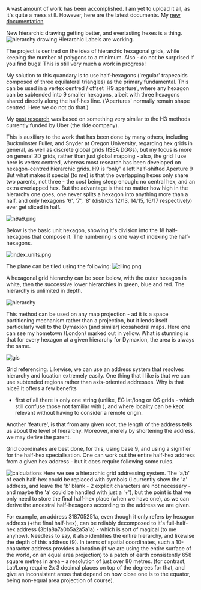 A vast amount of work has been accomplished.
I am yet to upload it all, as it's quite a mess still.
However, here are the latest documents.
My [new documentation](enumeration.md) 


New hierarchic drawing getting better, and everlasting hexes is a thing.
![hierarchy drawing](assets/docs/hierarchies.jpg)
Hierarchic Labels are working.

The project is centred on the idea of hierarchic hexagonal grids, while keeping the number of polygons to a minimum.
Also - do not be surprised if you find bugs!  This is still very much a work in progress!

My solution to this quandary is to use half-hexagons ('regular' trapezoids composed of three equilateral triangles) as
the primary fundamental.  This can be used in a vertex centred / offset 'H9 aperture', where any hexagon can be subtended into 
9 smaller hexagons, albeit with three hexagons shared directly along the half-hex line. 
('Apertures' normally remain shape centred. Here we do not do that.)

My [past research](assets/docs/past.md) was based on something very similar to the H3 methods currently funded by Uber (the ride company).

This is auxiliary to the work that has been done by many others, including Buckminster Fuller, and Snyder at Oregon University,
regarding hex grids in general, as well as discrete global grids (ISEA DGGs), but my focus is more on general 2D grids, 
rather than just global mapping - also, the grid I use here is vertex centred, whereas most research has been developed 
on hexagon-centred hierarchic grids. H9 is “only” a left half-shifted Aperture 9 But what makes it special (to me) is that
the overlapping hexes only share two parents, not three - the cost being steep enough: no central hex, and an extra overlapped hex.
But the advantage is that no matter how high in the hierarchy one goes, one never splits a hexagon into anything more than a half, 
and only hexagons '6', '7', '8' (districts 12/13, 14/15, 16/17 respectively) ever get sliced in half. 

![h9a9.png](assets/docs/h9a9.png)


Below is the basic unit hexagon, showing it's division into the 18 half-hexagons that compose it.  The numbering is one
way of indexing the half-hexagons.

![index_units.png](assets/docs/index_units.png)

The plane can be tiled using the following:
![tiling.png](assets/docs/tiling.png)

A hexagonal grid hierarchy can be seen below, with the outer hexagon in white, 
then the successive lower hierarchies in green, blue and red. The hierarchy is unlimited in depth.

![hierarchy](assets/docs/hierarchy.jpg)

This method can be used on any map projection - ad it is a space partitioning mechanism rather than a projection, but
it lends itself particularly well to the Dymaxion (and similar) icosahedral maps. Here one can see my hometown (London)
marked out in yellow. What is stunning is that for every hexagon at a given hierarchy for Dymaxion, 
the area is always the same.

![gis](assets/docs/gis.jpg)

Grid referencing.
Likewise, we can use an address system that resolves hierarchy and location extremely easily. One thing that I like is
that we can use subtended regions rather than axis-oriented addresses. Why is that nice?  It offers a few benefits
- first of all there is only one string (unlike, EG lat/long or OS grids - which still confuse those not familiar with 
), and where locality can be kept relevant without having to consider a remote origin.

Another 'feature', is that from any given root, the length of the address tells us about the level of hierarchy. 
Moreover, merely by shortening the address, we may derive the parent.

Grid coordinates are best done, for this, using base 9, and using a signifier for the half-hex specialisation.
One can work out the entire half-hex address from a given hex address - but it does require following some rules.

![calculations](assets/docs/hierarchic.png)
Here we see a hierarchic grid addressing system.  The 'a/b' of each half-hex could be replaced with
symbols (I currently show the 'a' address, and leave the 'b' blank - 2 explicit characters are not necessary - and maybe the 'a' could be handled with just a '+'), but the point is that we only need to store the final half-hex place (when we have one), as 
we can derive the ancestral half-hexagons according to the address we are given.

For example, an address 318705251a, even though it only refers by hexagon address (+the final half-hex),
can be reliably decomposed to it's full-half-hex address (3b1a8a7a0b5a2a5a1a) - which is sort of magical (to me anyhow).
Needless to say, it also identifies the entire hierarchy, and likewise the depth of this address (9).
In terms of spatial coordinates, such a 10-character address provides a location
(if we are using the entire surface of the world, on an equal area projection) to a patch of earth
consistently 658 square metres in area – a resolution of just over 80 metres. 
(for contrast, Lat/Long require 2x 3 decimal places on top of the degrees for that, 
and give an inconsistent areas that depend on how close one is to the equator, being non-equal area projection of course).

